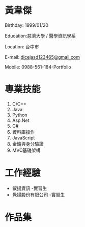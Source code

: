 # 黃韋傑 
Birthday: 1999/01/20

Education:慈濟大學 / 醫學資訊學系 

Location: 台中市 

E-mail: dicejasd123465@gmail.com 

Mobile: 0988-561-184-Portfolio 

# 專業技能
1.	C/C++
2.	Java
3.	Python
4.	Asp.Net
5.	C#
6.	資料庫操作
7.	JavaScript
8.	金鑰與身分驗證
9.	MVC基礎架構

# 工作經驗
* 叡揚資訊 -實習生
* 覺揚股份有限公司 -實習生

# 作品集
